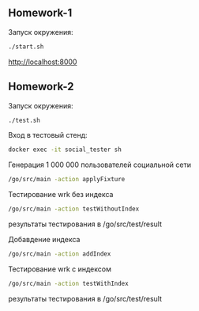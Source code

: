 ## Homework-1

Запуск окружения:
```bash
./start.sh
```

[http://localhost:8000](http://localhost:8000 "http://localhost:8000")

## Homework-2

Запуск окружения:
```bash
./test.sh
```

Вход в тестовый стенд:
```bash
docker exec -it social_tester sh
```

Генерация 1 000 000 пользователей социальной сети
```bash
/go/src/main -action applyFixture
```

Тестирование wrk без индекса
```bash
/go/src/main -action testWithoutIndex
```
результаты тестирования в /go/src/test/result

Добавдение индекса
```bash
/go/src/main -action addIndex
```

Тестирование wrk с индексом
```bash
/go/src/main -action testWithIndex
```
результаты тестирования в /go/src/test/result